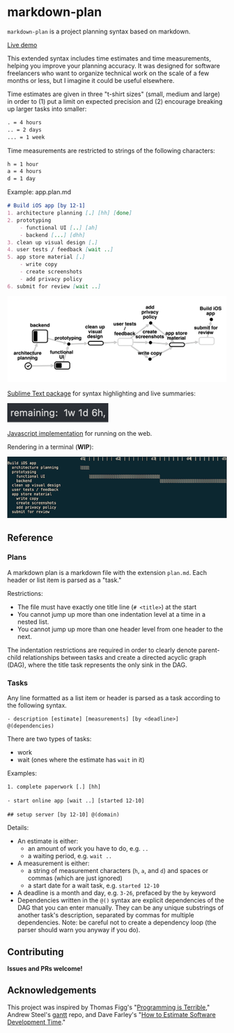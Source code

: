 # markdown-plan

`markdown-plan` is a project planning syntax based on markdown. 

[Live demo](https://rexgarland.dev/app/markdown-plan/)

This extended syntax includes time estimates and time measurements, helping you improve your planning accuracy. It was designed for software freelancers who want to organize technical work on the scale of a few months or less, but I imagine it could be useful elsewhere.

Time estimates are given in three "t-shirt sizes" (small, medium and large) in order to (1) put a limit on expected precision and (2) encourage breaking up larger tasks into smaller:
```txt
. = 4 hours
.. = 2 days
... = 1 week
```

Time measurements are restricted to strings of the following characters:
```txt
h = 1 hour
a = 4 hours
d = 1 day
```

Example: app.plan.md

```md
# Build iOS app [by 12-1]
1. architecture planning [.] [hh] [done]
2. prototyping
	- functional UI [..] [ah]
	- backend [...] [dhh]
3. clean up visual design [.]
4. user tests / feedback [wait ..]
5. app store material [.]
	- write copy
	- create screenshots
	- add privacy policy
6. submit for review [wait ..]
```

![generated DAG](images/dag.png)

[Sublime Text package](https://github.com/rexgarland/MarkdownPlan) for syntax highlighting and live summaries:

![status-bar](images/status-bar.png)

[Javascript implementation](https://github.com/rexgarland/markdown-plan-viewer) for running on the web.

Rendering in a terminal (**WIP**):

![gantt chart rendered in the terminal](images/example.png)

## Reference

### Plans

A markdown plan is a markdown file with the extension `plan.md`. Each header or list item is parsed as a "task."

Restrictions:
* The file must have exactly one title line (`# <title>`) at the start
* You cannot jump up more than one indentation level at a time in a nested list.
* You cannot jump up more than one header level from one header to the next.

The indentation restrictions are required in order to clearly denote parent-child relationships between tasks and create a directed acyclic graph (DAG), where the title task represents the only sink in the DAG.

### Tasks

Any line formatted as a list item or header is parsed as a task according to the following syntax.
```
- description [estimate] [measurements] [by <deadline>] @(dependencies)
```

There are two types of tasks:
- work
- wait (ones where the estimate has `wait` in it)

Examples:
```
1. complete paperwork [.] [hh]

- start online app [wait ..] [started 12-10]

## setup server [by 12-10] @(domain)
```

Details:
- An estimate is either:
	- an amount of work you have to do, e.g. `..`
	- a waiting period, e.g. `wait ..`
- A measurement is either:
	- a string of measurement characters (`h`, `a`, and `d`) and spaces or commas (which are just ignored)
	- a start date for a wait task, e.g. `started 12-10`
- A deadline is a month and day, e.g. `3-26`, prefaced by the `by` keyword
- Dependencies written in the `@()` syntax are explicit dependencies of the DAG that you can enter manually. They can be any unique substrings of another task's description, separated by commas for multiple dependencies. Note: be careful not to create a dependency loop (the parser should warn you anyway if you do).

## Contributing

**Issues and PRs welcome!**

## Acknowledgements

This project was inspired by Thomas Figg's "[Programming is Terrible](https://www.youtube.com/watch?v=csyL9EC0S0c)," Andrew Steel's [gantt](https://github.com/andrew-ls/gantt) repo, and Dave Farley's "[How to Estimate Software Development Time](https://www.youtube.com/watch?v=v21jg8wb1eU)."
